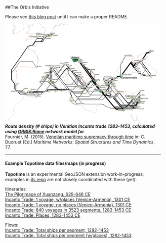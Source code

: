##The Orbis Initiative

Please see [this blog post](http://kgeographer.com/the-orbis-initiative-a-pelagios-for-networks/) until I can make a proper README.  


![Incanto Trade](/images/incanto_numships.png)  
**_Route density (# ships) in Venitian Incanto trade 1283-1453, calculated using [ORBIS:Rome](http://orbis.stanford.edu) network model for_**  
Fournier, M. (2015). [Venetian maritime supremacy through time](https://books.google.com/books?hl=en&lr=&id=0u2oCgAAQBAJ&oi=fnd&pg=PA77&dq=fournier+venitian&ots=Pa-WmiExJp&sig=bPSkYFP5XWFc-hCZCIqr7XVlNgk#v=onepage&q&f=false) in: C. Ducruet (Ed.) *_Maritime Networks: Spatial Structures and Time Dynamics_*, 77.

----

#### Example Topotime data files/maps (in progress)
**Topotime** is an experimental GeoJSON extension work-in-progress; examples in [its repo](https://github.com/kgeographer/topotime) are not closely coordinated with these (yet). 

Itineraries:    
[The Pilgrimage of Xuanzang, 629-646 CE](https://github.com/kgeographer/oi/blob/master/data/xuanzang_way-collection.geojson)  
[Incanto Trade: 1 voyage, w/places (Venice-Armenia), 1301 CE  ](https://github.com/kgeographer/oi/blob/master/data/incanto_1voyage-w-places.geojson)  
[Incanto Trade: 1 voyage, no places (Venice-Armenia), 1301 CE  ](https://github.com/kgeographer/oi/blob/master/data/incanto_1yoyage-no-places.geojson)  
[Incanto Trade: 840 voyages in 3523 segments, 1283-1453 CE  ](https://github.com/kgeographer/oi/blob/master/data/incanto_840voyages.geojson)  
[Incanto Trade: Places, 1283-1453 CE](https://github.com/kgeographer/oi/blob/master/data/incanto_places.geojson)  

Flows:  
[Incanto Trade: Total ships per segment, 1282-1453](https://github.com/kgeographer/oi/blob/master/data/incanto_total-ships.geojson)  
[Incanto Trade: Total ships per segment (w/places), 1282-1453](https://github.com/kgeographer/oi/blob/master/data/incanto_flow-features-w-places.geojson)

<!--##### *_GeometryCollection approach_*

_soon_-->
